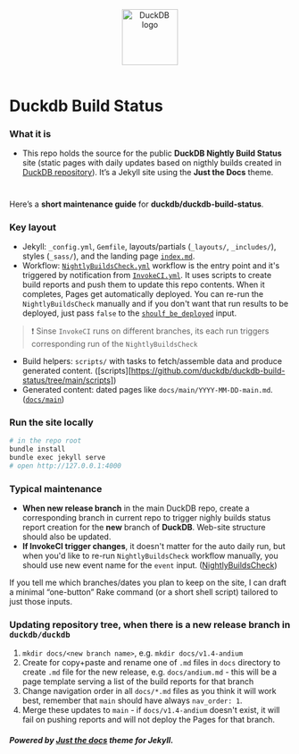 <div align="center">
  <picture>
    <source media="(prefers-color-scheme: light)" srcset="./assets/images/DuckDB_Logo-horizontal.svg">
    <source media="(prefers-color-scheme: dark)" srcset="./assets/images/DuckDB_Logo-horizontal-dark-mode.svg">
    <img alt="DuckDB logo" src="./images/logo-dl/DuckDB_Logo-horizontal.svg" height="100">
  </picture>
</div>
<br>

# Duckdb Build Status

### What it is

* This repo holds the source for the public **DuckDB Nightly Build Status** site (static pages with daily updates based on nigthly builds created in [DuckDB repository](https://github.com/duckdb/duckdb)). It’s a Jekyll site using the **Just the Docs** theme.

# 

Here’s a **short maintenance guide** for **duckdb/duckdb-build-status**.

### Key layout

* Jekyll: `_config.yml`, `Gemfile`, layouts/partials (`_layouts/`, `_includes/`), styles (`_sass/`), and the landing page [`index.md`](https://github.com/duckdb/duckdb-build-status/blob/main/index.md).
* Workflow: [`NightlyBuildsCheck.yml`](https://github.com/duckdb/duckdb-build-status/blob/main/.github/workflows/NightlyBuildsCheck.yml) workflow is the entry point and it's triggered by notification from [`InvokeCI.yml`](https://github.com/duckdb/duckdb/actions/workflows/InvokeCI.yml). It uses scripts to create build reports and push them to update this repo contents. When it completes, Pages get automatically deployed.
You can re-run the `NightlyBuildsCheck` manually and if you don't want that run results to be deployed, just pass `false` to the [`shoulf_be_deployed`](https://github.com/duckdb/duckdb-build-status/blob/8545b4072c10dfff86e788cadbf8cc38081b3bbc/.github/workflows/NightlyBuildsCheck.yml#L14) input.
> ❗️ Sinse `InvokeCI` runs on different branches, its each run triggers corresponding run of the `NightlyBuildsCheck`
* Build helpers: `scripts/` with tasks to fetch/assemble data and produce generated content. ([scripts][https://github.com/duckdb/duckdb-build-status/tree/main/scripts])
* Generated content: dated pages like `docs/main/YYYY-MM-DD-main.md`. ([`docs/main`](https://github.com/duckdb/duckdb-build-status/tree/main/docs/main))

### Run the site locally

```bash
# in the repo root
bundle install
bundle exec jekyll serve
# open http://127.0.0.1:4000
```

### Typical maintenance

* **When new release branch** in the main DuckDB repo, create a corresponding branch in current repo to trigger nighly builds status report creation for the **new** branch of **DuckDB**. Web-site structure should also be updated.
* **If InvokeCI trigger changes**, it doesn't matter for the auto daily run, but when you'd like to re-run `NightlyBuildsCheck` workflow manually, you should use new event name for the `event` input. ([NightlyBuildsCheck](https://github.com/duckdb/duckdb-build-status/blob/main/.github/workflows/NightlyBuildsCheck.yml#L12))

If you tell me which branches/dates you plan to keep on the site, I can draft a minimal “one-button” Rake command (or a short shell script) tailored to just those inputs.

### Updating repository tree, when there is a new release branch in `duckdb/duckdb` 
1. `mkdir docs/<new branch name>`, e.g. `mkdir docs/v1.4-andium`
2. Create for copy+paste and rename one of `.md` files in `docs` directory to create `.md` file for the new release, e.g. `docs/andium.md` - this will be a page template serving a list of the build reports for that branch
3. Change navigation order in all `docs/*.md` files as you think it will work best, remember that `main` should have always `nav_order: 1`.
4. Merge these updates to `main` - if `docs/v1.4-andium` doesn't exist, it will fail on pushing reports and will not deploy the Pages for that branch.

##### Powered by [Just the docs](https://just-the-docs.com/) theme for Jekyll.
